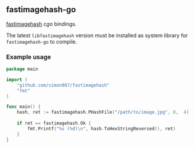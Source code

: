 ## fastimagehash-go

[fastimagehash](https://github.com/simon987/fastimagehash) *cgo* bindings.

The latest `libfastimagehash` version must be installed as system library
for `fastimagehash-go` to compile.


### Example usage
```go
package main

import (
	"github.com/simon987/fastimagehash"
	"fmt"
)

func main() {
	hash, ret := fastimagehash.PHashFile("/path/to/image.jpg", 8,  4)
	
	if ret == fastimagehash.Ok {
		fmt.Printf("%s (%d)\n", hash.ToHexStringReversed(), ret)
	}
}
```